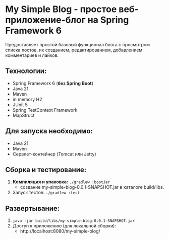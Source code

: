 # My Simple Blog - простое веб-приложение-блог на Spring Framework 6

Предоставляет простой базовый функционал блога с просмотром списка постов, их созданием, редактированием, добавлением комментариев и лайков.

## Технологии:

- Spring Framework 6 (**без Spring Boot**)
- Java 21
- Maven
- in memory H2
- JUnit 5
- Spring TestContext Framework
- MapStruct

## Для запуска необходимо:

- Java 21
- Maven 
- Сервлет-контейнер (Tomcat или Jetty)

## Сборка и тестирование:

1.  **Компиляция и упаковка:**
    `./gradlew :bootJar`
    - создание my-simple-blog-0.0.1-SNAPSHOT.jar в каталоге build/libs.
2. Запуск тестов:
   `./gradlew :test`


## Развертывание:

1. `java -jar build/libs/my-simple-blog-0.0.1-SNAPSHOT.jar`
2. Доступ к приложению (для локальной сборки):
    - http://localhost:8080/my-simple-blog/
